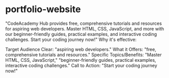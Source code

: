 # portfolio-website
"CodeAcademy Hub provides free, comprehensive tutorials and resources for aspiring web developers. Master HTML, CSS, JavaScript, and more with our beginner-friendly guides, practical examples, and interactive coding challenges. Start your coding journey now!"
Why it's effective:

Target Audience Clear: "aspiring web developers."
What it Offers: "free, comprehensive tutorials and resources."
Specific Topics/Benefits: "Master HTML, CSS, JavaScript," "beginner-friendly guides, practical examples, interactive coding challenges."
Call to Action: "Start your coding journey now!"

